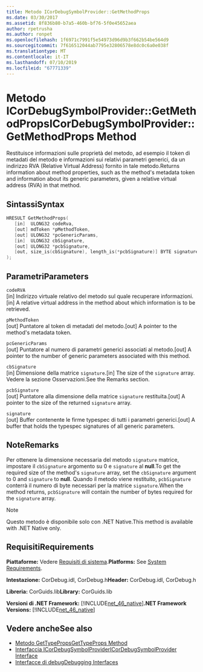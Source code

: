 ```yaml
---
title: Metodo ICorDebugSymbolProvider::GetMethodProps
ms.date: 03/30/2017
ms.assetid: 8f836b80-b7a5-460b-bf76-5f0e45652aea
author: rpetrusha
ms.author: ronpet
ms.openlocfilehash: 1f6971c7991f5e54973d96d9b3f662b54be564d9
ms.sourcegitcommit: 7f616512044ab7795e32806578e8dc0c6a0e038f
ms.translationtype: MT
ms.contentlocale: it-IT
ms.lasthandoff: 07/10/2019
ms.locfileid: "67771339"
---
```

# <a name="icordebugsymbolprovidergetmethodprops-method"></a><span data-ttu-id="83534-102">Metodo ICorDebugSymbolProvider::GetMethodProps</span><span class="sxs-lookup"><span data-stu-id="83534-102">ICorDebugSymbolProvider::GetMethodProps Method</span></span>
<span data-ttu-id="83534-103">Restituisce informazioni sulle proprietà del metodo, ad esempio il token di metadati del metodo e informazioni sui relativi parametri generici, da un indirizzo RVA (Relative Virtual Address) fornito in tale metodo.</span><span class="sxs-lookup"><span data-stu-id="83534-103">Returns information about method properties, such as the method's metadata token and information about its generic parameters, given a relative virtual address (RVA) in that method.</span></span>  
  
## <a name="syntax"></a><span data-ttu-id="83534-104">Sintassi</span><span class="sxs-lookup"><span data-stu-id="83534-104">Syntax</span></span>  
  
```cpp  
HRESULT GetMethodProps(  
   [in]  ULONG32 codeRva,  
   [out] mdToken *pMethodToken,  
   [out] ULONG32 *pcGenericParams,  
   [in]  ULONG32 cbSignature,  
   [out] ULONG32 *pcbSignature,  
   [out, size_is(cbSignature), length_is(*pcbSignature)] BYTE signature[]  
);  
```  
  
## <a name="parameters"></a><span data-ttu-id="83534-105">Parametri</span><span class="sxs-lookup"><span data-stu-id="83534-105">Parameters</span></span>  
 `codeRVA`  
 <span data-ttu-id="83534-106">[in] Indirizzo virtuale relativo del metodo sul quale recuperare informazioni.</span><span class="sxs-lookup"><span data-stu-id="83534-106">[in] A relative virtual address in the method about which information is to be retrieved.</span></span>  
  
 `pMethodToken`  
 <span data-ttu-id="83534-107">[out] Puntatore al token di metadati del metodo.</span><span class="sxs-lookup"><span data-stu-id="83534-107">[out] A pointer to the method's metadata token.</span></span>  
  
 `pcGenericParams`  
 <span data-ttu-id="83534-108">[out] Puntatore al numero di parametri generici associati al metodo.</span><span class="sxs-lookup"><span data-stu-id="83534-108">[out] A pointer to the number of generic parameters associated with this method.</span></span>  
  
 `cbSignature`  
 <span data-ttu-id="83534-109">[in] Dimensione della matrice `signature`.</span><span class="sxs-lookup"><span data-stu-id="83534-109">[in] The size of the `signature` array.</span></span> <span data-ttu-id="83534-110">Vedere la sezione Osservazioni.</span><span class="sxs-lookup"><span data-stu-id="83534-110">See the Remarks section.</span></span>  
  
 `pcbSignature`  
 <span data-ttu-id="83534-111">[out] Puntatore alla dimensione della matrice `signature` restituita.</span><span class="sxs-lookup"><span data-stu-id="83534-111">[out] A pointer to the size of the returned `signature` array.</span></span>  
  
 `signature`  
 <span data-ttu-id="83534-112">[out] Buffer contenente le firme typespec di tutti i parametri generici.</span><span class="sxs-lookup"><span data-stu-id="83534-112">[out] A buffer that holds the typespec signatures of all generic parameters.</span></span>  
  
## <a name="remarks"></a><span data-ttu-id="83534-113">Note</span><span class="sxs-lookup"><span data-stu-id="83534-113">Remarks</span></span>  
 <span data-ttu-id="83534-114">Per ottenere la dimensione necessaria del metodo `signature` matrice, impostare il `cbSignature` argomento su 0 e `signature` al **null**.</span><span class="sxs-lookup"><span data-stu-id="83534-114">To get the required size of the method's `signature` array, set the `cbSignature` argument to 0 and `signature` to **null**.</span></span> <span data-ttu-id="83534-115">Quando il metodo viene restituito, `pcbSignature` conterrà il numero di byte necessari per la matrice `signature`.</span><span class="sxs-lookup"><span data-stu-id="83534-115">When the method returns, `pcbSignature` will contain the number of bytes required for the `signature` array.</span></span>  
  
> [!NOTE]
>  <span data-ttu-id="83534-116">Questo metodo è disponibile solo con .NET Native.</span><span class="sxs-lookup"><span data-stu-id="83534-116">This method is available with .NET Native only.</span></span>  
  
## <a name="requirements"></a><span data-ttu-id="83534-117">Requisiti</span><span class="sxs-lookup"><span data-stu-id="83534-117">Requirements</span></span>  
 <span data-ttu-id="83534-118">**Piattaforme:** Vedere [Requisiti di sistema](../../../../docs/framework/get-started/system-requirements.md).</span><span class="sxs-lookup"><span data-stu-id="83534-118">**Platforms:** See [System Requirements](../../../../docs/framework/get-started/system-requirements.md).</span></span>  
  
 <span data-ttu-id="83534-119">**Intestazione:** CorDebug.idl, CorDebug.h</span><span class="sxs-lookup"><span data-stu-id="83534-119">**Header:** CorDebug.idl, CorDebug.h</span></span>  
  
 <span data-ttu-id="83534-120">**Libreria:** CorGuids.lib</span><span class="sxs-lookup"><span data-stu-id="83534-120">**Library:** CorGuids.lib</span></span>  
  
 <span data-ttu-id="83534-121">**Versioni di .NET Framework:** [!INCLUDE[net_46_native](../../../../includes/net-46-native-md.md)]</span><span class="sxs-lookup"><span data-stu-id="83534-121">**.NET Framework Versions:** [!INCLUDE[net_46_native](../../../../includes/net-46-native-md.md)]</span></span>  
  
## <a name="see-also"></a><span data-ttu-id="83534-122">Vedere anche</span><span class="sxs-lookup"><span data-stu-id="83534-122">See also</span></span>

- [<span data-ttu-id="83534-123">Metodo GetTypeProps</span><span class="sxs-lookup"><span data-stu-id="83534-123">GetTypeProps Method</span></span>](../../../../docs/framework/unmanaged-api/debugging/icordebugsymbolprovider-gettypeprops-method.md)
- [<span data-ttu-id="83534-124">Interfaccia ICorDebugSymbolProvider</span><span class="sxs-lookup"><span data-stu-id="83534-124">ICorDebugSymbolProvider Interface</span></span>](../../../../docs/framework/unmanaged-api/debugging/icordebugsymbolprovider-interface.md)
- [<span data-ttu-id="83534-125">Interfacce di debug</span><span class="sxs-lookup"><span data-stu-id="83534-125">Debugging Interfaces</span></span>](../../../../docs/framework/unmanaged-api/debugging/debugging-interfaces.md)
